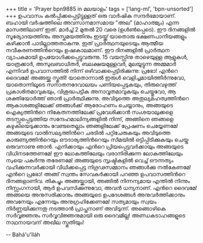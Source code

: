 +++
title = 'Prayer bpn9885 in മലയാളം'
tags = ['lang-ml', 'bpn-unsorted']
+++
ഉപവാസം കല്‍പ്പിക്കപ്പെട്ടിട്ടുള്ളത് ഒരു വാര്‍ഷിക സന്ദര്‍ഭമായാണ്. ബഹായി വര്‍ഷത്തിലെ അവസാനമാസമായ "അല" (മാഹാത്മ്യം) എന്ന മാസത്തിലാണ് ഇത്. മാര്‍ച്ച് 2 മുതല്‍ 20 വരെ (ഉള്‍ണ്‍പ്പെടെ). ഈ ദിനങ്ങളില്‍ സൂര്യോദയത്തിനും അസ്തമയത്തിനും ഇടയ്ക്ക് യാതൊരു ഭക്ഷണപാനീയങ്ങളും കഴിക്കാന്‍ പാടില്ലാത്തതാകുന്നു. ഇത് പ്രാര്‍ത്ഥനയുടെയും ആത്മീയ നവീകരണത്തിന്‍റെയും ഉഷഃകാലമാണ്. ഈ ദിനങ്ങളില്‍ പ്രാര്‍ത്ഥന വ്യാപകമായി ഉപയോഗിക്കപ്പെട്ടുവരുന്നു. 15 വയസ്സിനു താഴെയുള്ള ആളുകള്‍, യാത്രക്കാര്‍, അസുഖബാധിതര്‍, ബലക്ഷയമുള്ളവര്‍, മുലയൂട്ടുന്ന അമ്മമാര്‍ എന്നിവര്‍ ഉപവാസത്തില്‍ നിന്ന് ഒഴിവാക്കപ്പെട്ടിരിക്കുന്നു:
പ്രഭോ! എന്‍റെ ദൈവമേ! അങ്ങയ്ക്കു സ്തുതി! യാതൊന്നാല്‍ ഇരുള്‍ വെളിച്ചമായിത്തീര്‍ന്നുവോ, യാതൊന്നിലൂടെ സനാതനദേവാലയം പണിയപ്പെടുകയും, തിരുവെഴുത്ത് പ്രകാശിതമാവുകയും, വിശുദ്ധപട്ടിക അനാവൃതമാവുകയും ചെയ്തുവോ, ആ ശക്തിയോര്‍ത്ത് ഞാന്‍ പ്രാര്‍ത്ഥിക്കുന്നു. അവിടുത്തെ അതുല്യമഹത്വത്തിന്‍റെ ആകാശങ്ങളിലേക്ക് ഞങ്ങള്‍ക്ക് ആരോഹണം ചെയ്യാനും, അങ്ങയുടെ ഐക്യത്തിന്‍റെ നികേതനത്തിലേക്ക് പ്രവേശിക്കാന്‍ സംശയാലുക്കളെ തടസ്സപ്പെടുത്തിയ സന്ദേഹമാലിന്യങ്ങളില്‍ നിന്ന്, അങ്ങിനെ ഞങ്ങളെ കഴുകിയെടുക്കാനും വേണ്ടതെല്ലാം ഞങ്ങളിലേക്ക് പ്രേഷണം ചെയ്യേണമേ!
അങ്ങയുടെ വാല്‍സല്യത്തിന്‍റെ ചരടില്‍ പറ്റിചേരുകയും അവിടുത്തെ കാരുണ്യത്തിന്‍റെയും ഔദാര്യത്തിന്‍റെയും സീമയില്‍ ഒട്ടിപ്പിടിക്കുകയും ചെയ്ത ഒരുവനാണു ഞാന്‍. എനിക്കായും എന്‍റെ പ്രിയപ്പെട്ടവര്‍ക്കായും അങ്ങയുടെ വിധിനടത്തേണമേ! ഈ ലോകത്തിലേയും വരാനിരിക്കുന്ന ലോകത്തിലേയും നډയെ പകര്‍ന്നു തരേണമേ! അങ്ങയുടെ സൃഷ്ടികളില്‍ വെച്ച് ഔന്നത്യം വഹിക്കുന്നവര്‍ക്കായി വിധിക്കപ്പെട്ട നിഗൂഢസമ്മാനം ഞങ്ങള്‍ക്കു നല്‍കേണമേ!
എന്‍റെ പ്രഭോ! അങ്ങ് സ്വന്തം സേവകര്‍ക്കായി പറഞ്ഞ ഉപവാസത്തിന്‍റെ ദിനങ്ങളാണിവ. തികച്ചും അങ്ങയ്ക്കായി, അങ്ങില്‍ നിന്നന്യമായ എന്തില്‍ നിന്നും നിസ്സംഗനായി, ആര്‍ ഉപവസിക്കുന്നുവോ, അവന്‍ ധന്യനാണ്.
എന്‍റെ ദൈവമേ! അങ്ങയെ അനുസരിക്കാനും അങ്ങയുടെ ഉപദേശങ്ങള്‍ അനുവര്‍ത്തിക്കാനും അവനേയും എന്നേയും അനുഗ്രഹിക്കേണമേ! സത്യമായും സ്വയം നിര്‍ണ്ണയിക്കുന്നതു നടത്താന്‍ പ്രാപ്തനാണ് അവിടുന്ന്. അങ്ങൊഴികെ സര്‍വ്വജ്ഞനും സര്‍വ്വവിജ്ഞനുമായി ഒരു ദൈവമില്ല! അണ്ഡകടാഹങ്ങളുടെ നാഥനായവന് അഖില സ്തുതിയും!

-- Bahá'u'lláh
